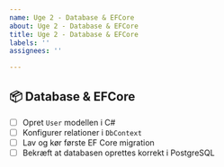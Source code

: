 ```yaml
---
name: Uge 2 - Database & EFCore
about: Uge 2 - Database & EFCore
title: Uge 2 - Database & EFCore
labels: ''
assignees: ''

---
```


## 📦 Database & EFCore

- [ ] Opret `User` modellen i C#
- [ ] Konfigurer relationer i `DbContext`
- [ ] Lav og kør første EF Core migration
- [ ] Bekræft at databasen oprettes korrekt i PostgreSQL